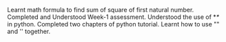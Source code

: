 Learnt math formula to find sum of square of first natural number.
Completed and Understood Week-1 assessment.
Understood the use of **\** in python.
Completed two chapters of python tutorial.
Learnt how to use "" and '' together.
